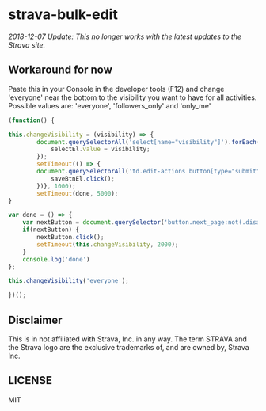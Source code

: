 strava-bulk-edit
========================

_2018-12-07 Update: This no longer works with the latest updates to the Strava site._


## Workaround for now

Paste this in your Console in the developer tools (F12) and change 'everyone' near the bottom to the visibility you want to have for all activities. Possible values are: 'everyone', 'followers_only' and 'only_me'

```js
(function() {

this.changeVisibility = (visibility) => {
		document.querySelectorAll('select[name="visibility"]').forEach(selectEl => {
			selectEl.value = visibility;
        });
		setTimeout(() => {
		document.querySelectorAll('td.edit-actions button[type="submit"]').forEach(saveBtnEl => {
			saveBtnEl.click();
        })}, 1000);
		setTimeout(done, 5000);
}

var done = () => {
	var nextButton = document.querySelector('button.next_page:not(.disabled)');
	if(nextButton) {
		nextButton.click();
		setTimeout(this.changeVisibility, 2000);
    }
	console.log('done')
};

this.changeVisibility('everyone');

})();


```

## Disclaimer

This is in not affiliated with Strava, Inc. in any way. The term STRAVA and the Strava logo are the exclusive trademarks of, and are owned by, Strava Inc.

## LICENSE

MIT
